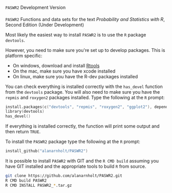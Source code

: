 `PASWR2` Development Version
####

`PASWR2` Functions and data sets for the text *Probability and Statistics with R*, Second Edition (Under Development)

Most likely the easiest way to install `PASWR2` is to use the `R` package
`devtools`.

However, you need to make sure you're set up to develop packages. This is platform specific:

* On windows, download and install [Rtools](http://www.murdoch-sutherland.com/Rtools/)
* On the mac, make sure you have xcode installed
* On linux, make sure you have the R-dev packages installed

You can check everything is installed correctly with the `has_devel` function from the `devtools` package. You will also need to make sure you have the `repmis` and `roxygen2` packages installed.  Type the following at the `R` prompt:

```s
install.packages(c("devtools", "repmis", "roxygen2", "ggplot2"), dependencies = TRUE)    
library(devtools)
has_devel()
```

If everything is installed correctly, the function will print some output and then return `TRUE`.

To install the `PASWR2` package type the following at the `R` prompt:

```s
install_github("alanarnholt/PASWR2")
```
    
It is possible to install `PASWR2` with GIT and the `R CMD build` assuming you have GIT installed and the appropriate tools to build `R` from source.

```bash
git clone https://github.com/alanarnholt/PASWR2.git
R CMD build PASWR2
R CMD INSTALL PASWR2_*.tar.gz
```


